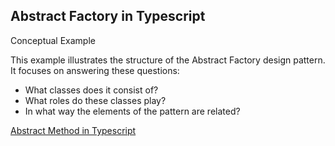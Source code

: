 ## Abstract Factory in Typescript 

Conceptual Example

This example illustrates the structure of the Abstract Factory design pattern. It focuses on answering these questions:

* What classes does it consist of?
* What roles do these classes play?
* In what way the elements of the pattern are related?

[Abstract Method in Typescript](https://refactoring.guru/design-patterns/abstract-factory/typescript/example)